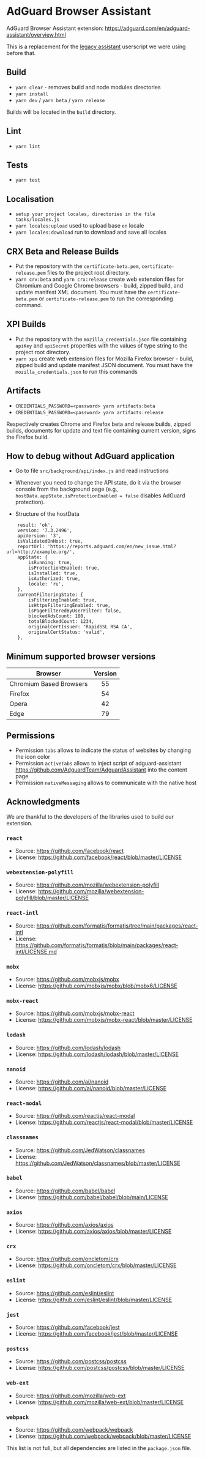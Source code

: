 # AdGuard Browser Assistant

AdGuard Browser Assistant extension:
https://adguard.com/en/adguard-assistant/overview.html

This is a replacement for the [legacy assistant](https://github.com/AdguardTeam/AdguardAssistant) userscript we were using before that.

## Build

- `yarn clear` - removes build and node modules directories
- `yarn install`
- `yarn dev` / `yarn beta` / `yarn release`

Builds will be located in the `build` directory.

## Lint

- `yarn lint`

## Tests

- `yarn test`

## Localisation

- `setup your project locales, directories in the file tasks/locales.js`
- `yarn locales:upload` used to upload base `en` locale
- `yarn locales:download` run to download and save all locales

## CRX Beta and Release Builds

- Put the repository with the `certificate-beta.pem`, `certificate-release.pem` files to the project root directory.
- `yarn crx:beta` and `yarn crx:release` create web extension files for Chromium and Google Chrome browsers - build, zipped build, and update manifest XML document. You must have the `certificate-beta.pem` or `certificate-release.pem` to run the corresponding command.

## XPI Builds

- Put the repository with the `mozilla_credentials.json` file containing `apiKey` and `apiSecret` properties with the values of type string to the project root directory.
- `yarn xpi` create web extension files for Mozilla Firefox browser - build, zipped build and update manifest JSON document. You must have the `mozilla_credentials.json` to run this commands

## Artifacts

- `CREDENTIALS_PASSWORD=<password> yarn artifacts:beta`
- `CREDENTIALS_PASSWORD=<password> yarn artifacts:release`

Respectively creates Chrome and Firefox beta and release builds, zipped builds, documents for update and text file containing current version, signs the Firefox build.

## How to debug without AdGuard application

- Go to file `src/background/api/index.js` and read instructions

- Whenever you need to change the API state, do it via the browser console from the background page (e.g., `hostData.appState.isProtectionEnabled = false` disables AdGuard protection).
- Structure of the hostData
```
    result: 'ok',
    version: '7.3.2496',
    apiVersion: '3',
    isValidatedOnHost: true,
    reportUrl: 'https://reports.adguard.com/en/new_issue.html?url=http://example.org/',
    appState: {
        isRunning: true,
        isProtectionEnabled: true,
        isInstalled: true,
        isAuthorized: true,
        locale: 'ru',
    },
    currentFilteringState: {
        isFilteringEnabled: true,
        isHttpsFilteringEnabled: true,
        isPageFilteredByUserFilter: false,
        blockedAdsCount: 180,
        totalBlockedCount: 1234,
        originalCertIssuer: 'RapidSSL RSA CA',
        originalCertStatus: 'valid',
    },
```

## Minimum supported browser versions
| Browser                 	| Version 	|
|-------------------------	|:-------:	|
| Chromium Based Browsers 	|    55   	|
| Firefox                 	|    54   	|
| Opera                   	|    42   	|
| Edge                    	|    79   	|

## Permissions
- Permission `tabs` allows to indicate the status of websites by changing the icon color
- Permission `activeTabs` allows to inject script of adguard-assistant https://github.com/AdguardTeam/AdguardAssistant into the content page
- Permission `nativeMessaging` allows to communicate with the native host

## Acknowledgments
We are thankful to the developers of the libraries used to build our extension.

### `react`
* Source: https://github.com/facebook/react
* License: https://github.com/facebook/react/blob/master/LICENSE

### `webextension-polyfill`
* Source: https://github.com/mozilla/webextension-polyfill
* License: https://github.com/mozilla/webextension-polyfill/blob/master/LICENSE

### `react-intl`
* Source: https://github.com/formatjs/formatjs/tree/main/packages/react-intl
* License: https://github.com/formatjs/formatjs/blob/main/packages/react-intl/LICENSE.md

### `mobx`
* Source: https://github.com/mobxjs/mobx
* License: https://github.com/mobxjs/mobx/blob/mobx6/LICENSE

### `mobx-react`
* Source: https://github.com/mobxjs/mobx-react
* License: https://github.com/mobxjs/mobx-react/blob/master/LICENSE

### `lodash`
* Source: https://github.com/lodash/lodash
* License: https://github.com/lodash/lodash/blob/master/LICENSE

### `nanoid`
* Source: https://github.com/ai/nanoid
* License: https://github.com/ai/nanoid/blob/master/LICENSE

### `react-modal`
* Source: https://github.com/reactjs/react-modal
* License: https://github.com/reactjs/react-modal/blob/master/LICENSE

### `classnames`
* Source: https://github.com/JedWatson/classnames
* License: https://github.com/JedWatson/classnames/blob/master/LICENSE

### `babel`
* Source: https://github.com/babel/babel
* License: https://github.com/babel/babel/blob/main/LICENSE

### `axios`
* Source: https://github.com/axios/axios
* License: https://github.com/axios/axios/blob/master/LICENSE

### `crx`
* Source: https://github.com/oncletom/crx
* License: https://github.com/oncletom/crx/blob/master/LICENSE

### `eslint`
* Source: https://github.com/eslint/eslint
* License: https://github.com/eslint/eslint/blob/master/LICENSE

### `jest`
* Source: https://github.com/facebook/jest
* License: https://github.com/facebook/jest/blob/master/LICENSE

### `postcss`
* Source: https://github.com/postcss/postcss
* License: https://github.com/postcss/postcss/blob/master/LICENSE

### `web-ext`
* Source: https://github.com/mozilla/web-ext
* License: https://github.com/mozilla/web-ext/blob/master/LICENSE

### `webpack`
* Source: https://github.com/webpack/webpack
* License: https://github.com/webpack/webpack/blob/master/LICENSE

This list is not full, but all dependencies are listed in the `package.json` file. 

